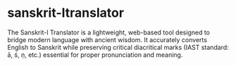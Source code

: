 # sanskrit-Itranslator
The Sanskrit-I Translator is a lightweight, web-based tool designed to bridge modern language with ancient wisdom. It accurately converts English to Sanskrit while preserving critical diacritical marks (IAST standard: ā, ś, ṇ, etc.) essential for proper pronunciation and meaning.
